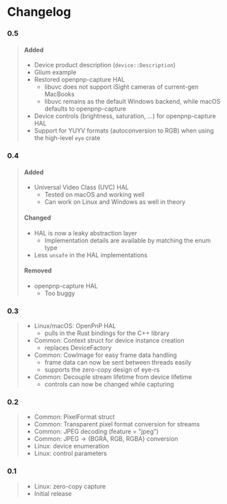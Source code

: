 # Changelog

### 0.5
> #### Added
> * Device product description (`device::Description`)
> * Glium example
> * Restored openpnp-capture HAL
>   - libuvc does not support iSight cameras of current-gen MacBooks
>   - libuvc remains as the default Windows backend, while macOS defaults to openpnp-capture
> * Device controls (brightness, saturation, ...) for openpnp-capture HAL
> * Support for YUYV formats (autoconversion to RGB) when using the high-level `eye` crate

### 0.4
> #### Added
> * Universal Video Class (UVC) HAL
>   - Tested on macOS and working well
>   - Can work on Linux and Windows as well in theory
> #### Changed
> * HAL is now a leaky abstraction layer
>   - Implementation details are available by matching the enum type
> * Less `unsafe` in the HAL implementations
> #### Removed
> * openpnp-capture HAL
>   - Too buggy

### 0.3
> * Linux/macOS: OpenPnP HAL
>   - pulls in the Rust bindings for the C++ library
> * Common: Context struct for device instance creation
>   - replaces DeviceFactory
> * Common: CowImage for easy frame data handling
>   - frame data can now be sent between threads easily
>   - supports the zero-copy design of eye-rs
> * Common: Decouple stream lifetime from device lifetime
>   - controls can now be changed while capturing

### 0.2
> * Common: PixelFormat struct
> * Common: Transparent pixel format conversion for streams
> * Common: JPEG decoding (feature = "jpeg")
> * Common: JPEG -> {BGRA, RGB, RGBA} conversion
> * Linux: device enumeration
> * Linux: control parameters

### 0.1
> * Linux: zero-copy capture
> * Initial release
